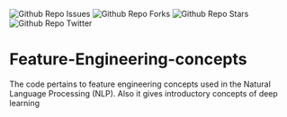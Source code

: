 ![Github Repo Issues](https://img.shields.io/github/issues/Matshisela/Feature-Engineering-concepts?color=red&style=flat-square) ![Github Repo Forks](https://img.shields.io/github/forks/Matshisela/Feature-Engineering-concepts?color=red) ![Github Repo Stars](https://img.shields.io/github/stars/Matshisela/Feature-Engineering-concepts?color=red) ![Github Repo Twitter](https://img.shields.io/twitter/url?style=social&url=https%3A%2F%2Ftwitter.com%2Fmatshisela)

# Feature-Engineering-concepts
The code pertains to feature engineering concepts used in the Natural Language Processing (NLP). Also it gives introductory concepts of deep learning
